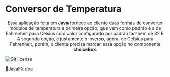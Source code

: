 # Conversor de Temperatura

<p align="center">Essa aplicação feita em <b>Java</b> fornece ao cliente duas formas de converter módulos de temperatura a primeira opção, que vem como padrão é a de Fahrenheit para Celsius com valor configurado por padrão também de 32 F. A segunda opção, é justamente o inverso, agora, de Celsius para Fahrenheit, porém, o cliente precisa marcar essa opção no componente <b> choiceBox</b>.
</p>

<img alt="Git license" src="https://img.shields.io/github/license/PedroAugustoDev/Conversor-de-Temperatura">

<a href="https://openjfx.io/">🔗JavaFX doc</a>
